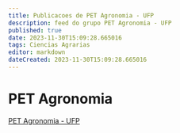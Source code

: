 ```yaml
---
title: Publicacoes de PET Agronomia - UFP 
description: feed do grupo PET Agronomia - UFP
published: true
date: 2023-11-30T15:09:28.665016
tags: Ciencias Agrarias
editor: markdown
dateCreated: 2023-11-30T15:09:28.665016
---
```


# PET Agronomia
[PET Agronomia - UFP](/grupo/185PETAgronomiaUFP.md)